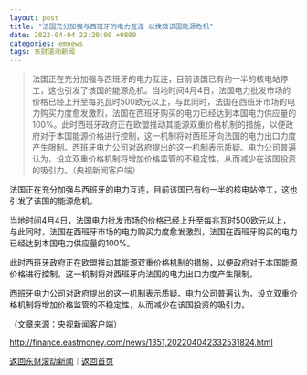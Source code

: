 ```yaml
---
layout: post
title: "法国充分加强与西班牙的电力互连 以挽救该国能源危机"
date: 2022-04-04 22:20:00 +0800
categories: emnews
tags: 东财滚动新闻
---
```

> 法国正在充分加强与西班牙的电力互连，目前该国已有约一半的核电站停工，这也引发了该国的能源危机。当地时间4月4日，法国电力批发市场的价格已经上升至每兆瓦时500欧元以上，与此同时，法国在西班牙市场的电力购买力度愈发激烈，法国在西班牙购买的电力已经达到本国电力供应量的100%。此时西班牙政府正在欧盟推动其能源双重价格机制的措施，以便政府对于本国能源价格进行控制，这一机制将对西班牙向法国的电力出口力度产生限制。西班牙电力公司对政府提出的这一机制表示质疑。电力公司普遍认为，设立双重价格机制将增加价格监管的不稳定性，从而减少在该国投资的吸引力。（央视新闻客户端）

<p>法国正在充分加强与西班牙的电力互连，目前该国已有约一半的核电站停工，这也引发了该国的能源危机。</p>
 <p>当地时间4月4日，法国电力批发市场的价格已经上升至每兆瓦时500欧元以上，与此同时，法国在西班牙市场的电力购买力度愈发激烈，法国在西班牙购买的电力已经达到本国电力供应量的100%。</p>
 <p>此时西班牙政府正在欧盟推动其能源双重价格机制的措施，以便政府对于本国能源价格进行控制，这一机制将对西班牙向法国的电力出口力度产生限制。</p>
 <p>西班牙电力公司对政府提出的这一机制表示质疑。电力公司普遍认为，设立双重价格机制将增加价格监管的不稳定性，从而减少在该国投资的吸引力。</p><p class="em_media">（文章来源：央视新闻客户端）</p>

<http://finance.eastmoney.com/news/1351,202204042332531824.html>

[返回东财滚动新闻](//finews.withounder.com/emnews/)｜[返回首页](//finews.withounder.com/)